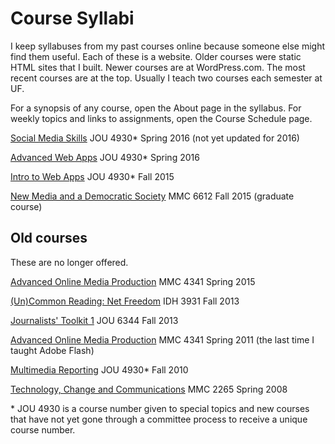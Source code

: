 # Course Syllabi

I keep syllabuses from my past courses online because someone else might find them useful. Each of these is a website. Older courses were static HTML sites that I built. Newer courses are at WordPress.com. The most recent courses are at the top. Usually I teach two courses each semester at UF.

For a synopsis of any course, open the About page in the syllabus. For weekly topics and links to assignments, open the Course Schedule page.

[Social Media Skills](https://socmeduf.wordpress.com/) JOU 4930* Spring 2016 (not yet updated for 2016)

[Advanced Web Apps](https://webappsplus.wordpress.com/) JOU 4930* Spring 2016

[Intro to Web Apps](https://introwebapps.wordpress.com/) JOU 4930* Fall 2015

[New Media and a Democratic Society](https://mmc6612.wordpress.com/) MMC 6612 Fall 2015 (graduate course)

## Old courses

These are no longer offered.

[Advanced Online Media Production](https://mmc4341.wordpress.com/) MMC 4341 Spring 2015

[(Un)Common Reading: Net Freedom](https://idh3931.wordpress.com/) IDH 3931 Fall 2013

[Journalists' Toolkit 1](https://jtoolkit.wordpress.com/) JOU 6344 Fall 2013

[Advanced Online Media Production](http://www.macloo.com/syllabi/advancedonline/) MMC 4341 Spring 2011 (the last time I taught Adobe Flash)

[Multimedia Reporting](http://www.macloo.com/syllabi/mreporting/) JOU 4930* Fall 2010

[Technology, Change and Communications](http://www.macloo.com/syllabi/commtech/) MMC 2265 Spring 2008

\* JOU 4930 is a course number given to special topics and new courses that have not yet gone through a committee process to receive a unique course number.
